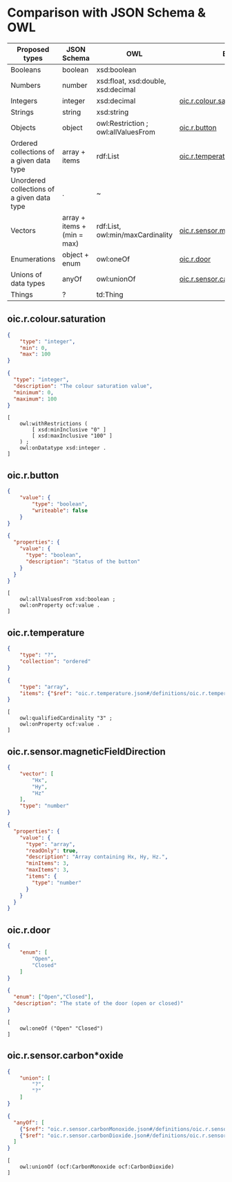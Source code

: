 # Comparison with JSON Schema & OWL

| Proposed types | JSON Schema | OWL         | Example |
| ----------------| ------------| ----------- | ------- |
| Booleans | boolean | xsd:boolean | |
| Numbers | number | xsd:float, xsd:double, xsd:decimal | |
| Integers | integer | xsd:decimal | [oic.r.colour.saturation](#oicrcoloursaturation) |
| Strings | string | xsd:string | |
| Objects | object | owl:Restriction ; owl:allValuesFrom | [oic.r.button](#oicrbutton) |
| Ordered collections of a given data type | array + items | rdf:List | [oic.r.temperature](#oicrtemperature) |
| Unordered collections of a given data type | . | ~ | |
| Vectors | array + items + (min = max) | rdf:List, owl:min/maxCardinality  | [oic.r.sensor.magneticFieldDirection](#oicrsensormagneticFieldDirection) |
| Enumerations | object + enum | owl:oneOf | [oic.r.door](#oicrdoor) |
| Unions of data types | anyOf | owl:unionOf | [oic.r.sensor.carbon*oxide](#oicrsensorcarbonoxide) |
| Things | ? | td:Thing | | |

## oic.r.colour.saturation
```json
{
    "type": "integer",
    "min": 0,
    "max": 100
}
```

```json
{
  "type": "integer",
  "description": "The colour saturation value",
  "minimum": 0,
  "maximum": 100
}
```

```
[
    owl:withRestrictions (
        [ xsd:minInclusive "0" ]
        [ xsd:maxInclusive "100" ]
    ) ;
    owl:onDatatype xsd:integer .
]
```

## oic.r.button
```json
{
    "value": {
        "type": "boolean",
        "writeable": false
    }
}
```

```json
{
  "properties": {
    "value": {
      "type": "boolean",
      "description": "Status of the button"
    }
  }
}
```

```
[
    owl:allValuesFrom xsd:boolean ;
    owl:onProperty ocf:value .
]
```

## oic.r.temperature
```json
{
    "type": "?",
    "collection": "ordered"
}
```

```json
{
    "type": "array",
    "items": {"$ref": "oic.r.temperature.json#/definitions/oic.r.temperature"}
}
```

```
[
    owl:qualifiedCardinality "3" ;
    owl:onProperty ocf:value .
]
```

## oic.r.sensor.magneticFieldDirection
```json
{
    "vector": [
        "Hx",
        "Hy",
        "Hz"
    ],
    "type": "number"
}
```

```json
{
  "properties": {
    "value": {
      "type": "array",
      "readOnly": true,
      "description": "Array containing Hx, Hy, Hz.",
      "minItems": 3,
      "maxItems": 3,
      "items": {
        "type": "number"
      }
    }
  }
}
```

## oic.r.door
```json
{
    "enum": [
        "Open",
        "Closed"
    ]
}
```

```json
{
  "enum": ["Open","Closed"],
  "description": "The state of the door (open or closed)"
}
```

```
[
    owl:oneOf ("Open" "Closed")
]
```

## oic.r.sensor.carbon*oxide
```json
{
    "union": [
        "?",
        "?"
    ]
}
```

```json
{
  "anyOf": [
    {"$ref": "oic.r.sensor.carbonMonoxide.json#/definitions/oic.r.sensor.carbonMonoxide"},
    {"$ref": "oic.r.sensor.carbonDioxide.json#/definitions/oic.r.sensor.carbonDioxide"}
  ]
}
```

```
[
    owl:unionOf (ocf:CarbonMonoxide ocf:CarbonDioxide)
]
```
